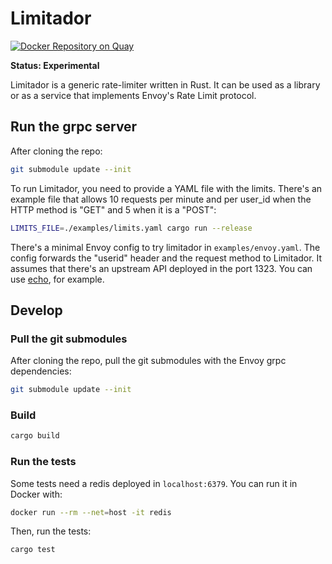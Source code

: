 # Limitador

[![Docker Repository on Quay](https://quay.io/repository/3scale/limitador/status
"Docker Repository on Quay")](https://quay.io/repository/3scale/limitador)

**Status: Experimental**

Limitador is a generic rate-limiter written in Rust. It can be used as a library
or as a service that implements Envoy's Rate Limit protocol.

## Run the grpc server

After cloning the repo:
```bash
git submodule update --init
```

To run Limitador, you need to provide a YAML file with the limits. There's an
example file that allows 10 requests per minute and per user_id when the HTTP
method is "GET" and 5 when it is a "POST":
```bash
LIMITS_FILE=./examples/limits.yaml cargo run --release
```

There's a minimal Envoy config to try limitador in `examples/envoy.yaml`. The
config forwards the "userid" header and the request method to Limitador. It
assumes that there's an upstream API deployed in the port 1323. You can use
[echo](https://github.com/labstack/echo), for example.


## Develop

### Pull the git submodules

After cloning the repo, pull the git submodules with the Envoy grpc dependencies:

```bash
git submodule update --init
```

### Build

```bash
cargo build
```

### Run the tests

Some tests need a redis deployed in `localhost:6379`. You can run it in Docker with:
```bash
docker run --rm --net=host -it redis
```

Then, run the tests:

```bash
cargo test
```

